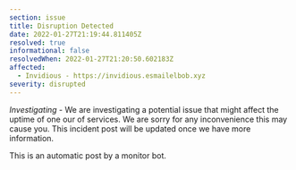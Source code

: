```yaml
---
section: issue
title: Disruption Detected
date: 2022-01-27T21:19:44.811405Z
resolved: true
informational: false
resolvedWhen: 2022-01-27T21:20:50.602183Z
affected:
  - Invidious - https://invidious.esmailelbob.xyz
severity: disrupted
---
```

*Investigating* - We are investigating a potential issue that might affect the uptime of one our of services. We are sorry for any inconvenience this may cause you. This incident post will be updated once we have more information.

This is an automatic post by a monitor bot.
        